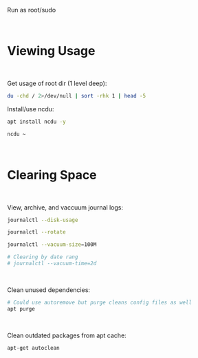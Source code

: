 Run as root/sudo

<br/>

# Viewing Usage

<br/>

Get usage of root dir (1 level deep): 
```bash
du -chd / 2>/dev/null | sort -rhk 1 | head -5
```

Install/use ncdu:
```bash
apt install ncdu -y
```
```bash
ncdu ~
```

<br/>

# Clearing Space

<br />

View, archive, and vaccuum journal logs:
```bash
journalctl --disk-usage
```
```bash
journalctl --rotate
```
```bash
journalctl --vacuum-size=100M

# Clearing by date rang
# journalctl --vacuum-time=2d
```

<br/>

Clean unused dependencies:
```bash
# Could use autoremove but purge cleans config files as well
apt purge
```

<br/>

Clean outdated packages from apt cache:
```bash
apt-get autoclean
```

<br/>


